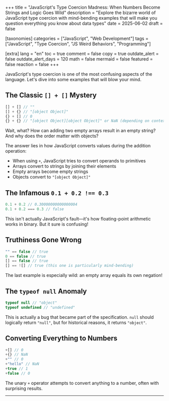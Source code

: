 +++
title = "JavaScript's Type Coercion Madness: When Numbers Become Strings and Logic Goes Wild"
description = "Explore the bizarre world of JavaScript type coercion with mind-bending examples that will make you question everything you know about data types"
date = 2025-06-02
draft = false

[taxonomies]
categories = ["JavaScript", "Web Development"]
tags = ["JavaScript", "Type Coercion", "JS Weird Behaviors", "Programming"]

[extra]
lang = "en"
toc = true
comment = false
copy = true
outdate_alert = false
outdate_alert_days = 120
math = false
mermaid = false
featured = false
reaction = false
+++

JavaScript's type coercion is one of the most confusing aspects of the language. Let's dive into some examples that will blow your mind.

## The Classic `[] + []` Mystery

```javascript
[] + [] // ""
[] + {} // "[object Object]"
{} + [] // 0
{} + {} // "[object Object][object Object]" or NaN (depending on context)
```

Wait, what? How can adding two empty arrays result in an empty string? And why does the order matter with objects?

The answer lies in how JavaScript converts values during the addition operation:
- When using `+`, JavaScript tries to convert operands to primitives
- Arrays convert to strings by joining their elements
- Empty arrays become empty strings
- Objects convert to `"[object Object]"`

## The Infamous `0.1 + 0.2 !== 0.3`

```javascript
0.1 + 0.2 // 0.30000000000000004
0.1 + 0.2 === 0.3 // false
```

This isn't actually JavaScript's fault—it's how floating-point arithmetic works in binary. But it sure is confusing!

## Truthiness Gone Wrong

```javascript
"" == false // true
0 == false // true
[] == false // true
[] == ![] // true (this one is particularly mind-bending)
```

The last example is especially wild: an empty array equals its own negation!

## The `typeof null` Anomaly

```javascript
typeof null // "object"
typeof undefined // "undefined"
```

This is actually a bug that became part of the specification. `null` should logically return `"null"`, but for historical reasons, it returns `"object"`.

## Converting Everything to Numbers

```javascript
+[] // 0
+{} // NaN
+"" // 0
+"hello" // NaN
+true // 1
+false // 0
```

The unary `+` operator attempts to convert anything to a number, often with surprising results.

---